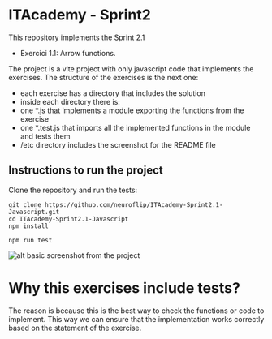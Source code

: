 # ITAcademy - Sprint2

This repository implements the Sprint 2.1 
- Exercici 1.1: Arrow functions.

The project is a vite project with only javascript code that implements the exercises. The structure of the exercises is the next one:

 - each exercise has a directory that includes the solution 
 - inside each directory there is:
  - one *.js that implements a module exporting the functions from the exercise
  - one *.test.js that imports all the implemented functions in the module and tests them
 - /etc directory includes the screenshot for the README file


## Instructions to run the project

Clone the repository and run the tests:

```
git clone https://github.com/neuroflip/ITAcademy-Sprint2.1-Javascript.git
cd ITAcademy-Sprint2.1-Javascript
npm install

npm run test
```

![alt basic screenshot from the project](https://github.com/neuroflip/ITAcademy-Sprint2.1-Javascript/blob/exercise/ArrowFunctions/etc/tests.png)

# Why this exercises include tests?

The reason is because this is the best way to check the functions or code to implement. This way we can ensure that the implementation works correctly based on the statement of the exercise.
